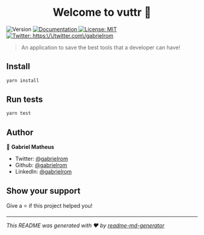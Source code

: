 <h1 align="center">Welcome to vuttr 👋</h1>
<p>
  <img alt="Version" src="https://img.shields.io/badge/version-1.0.0-blue.svg?cacheSeconds=2592000" />
  <a href="localhost:3000/api-docs" target="_blank">
    <img alt="Documentation" src="https://img.shields.io/badge/documentation-yes-brightgreen.svg" />
  </a>
  <a href="#" target="_blank">
    <img alt="License: MIT" src="https://img.shields.io/badge/License-MIT-yellow.svg" />
  </a>
  <a href="https://twitter.com/https:\/\/twitter.com\/gabrieIrom" target="_blank">
    <img alt="Twitter: https:\/\/twitter.com\/gabrieIrom" src="https://img.shields.io/twitter/follow/https:\/\/twitter.com\/gabrieIrom.svg?style=social" />
  </a>
</p>

> An application to save the best tools that a developer can have!

## Install

```sh
yarn install
```

## Run tests

```sh
yarn test
```

## Author

👤 **Gabriel Matheus**

* Twitter: [@gabrieIrom](https://twitter.com/gabrieIrom)
* Github: [@gabrielrom](https://github.com/gabrielrom)
* LinkedIn: [@gabrielrom](https://linkedin.com/in/gabrielrom)

## Show your support

Give a ⭐️ if this project helped you!

***
_This README was generated with ❤️ by [readme-md-generator](https://github.com/kefranabg/readme-md-generator)_